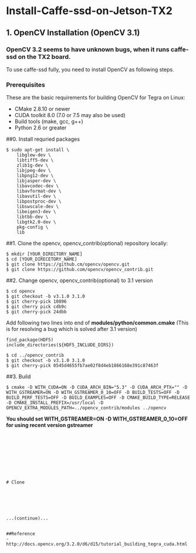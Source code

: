 # Install-Caffe-ssd-on-Jetson-TX2

## 1. OpenCV Installation (OpenCV 3.1)
### OpenCV 3.2 seems to have unknown bugs, when it runs caffe-ssd on the TX2 board. 

To use caffe-ssd fully, you need to install OpenCV as following steps. 

### Prerequisites
These are the basic requirements for building OpenCV for Tegra on Linux:
* CMake 2.8.10 or newer
* CUDA toolkit 8.0 (7.0 or 7.5 may also be used)
* Build tools (make, gcc, g++)
* Python 2.6 or greater

##0. Install requried packages
```
$ sudo apt-get install \
    libglew-dev \
    libtiff5-dev \
    zlib1g-dev \
    libjpeg-dev \
    libpng12-dev \
    libjasper-dev \
    libavcodec-dev \
    libavformat-dev \
    libavutil-dev \
    libpostproc-dev \
    libswscale-dev \
    libeigen3-dev \
    libtbb-dev \
    libgtk2.0-dev \
    pkg-config \
    lib
```

##1. Clone the opencv, opencv_contrib(optional) repository locally:
```
$ mkdir [YOUR_DIRECTORY_NAME]
$ cd [YOUR_DIRECETORY_NAME]
$ git clone https://github.cm/opencv/opencv.git
$ git clone https://github.com/opencv/opencv_contrib.git
```

##2. Change opencv, opencv_contrib(optional) to 3.1 version 
```
$ cd opencv
$ git checkout -b v3.1.0 3.1.0
$ git cherry-pick 10896
$ git cherry pick cdb9c
$ git cherry-pick 24dbb
```
 Add following two lines into end of **modules/python/common.cmake**
 (This is for resolving a bug which is solved after 3.1 version) 
```
find_package(HDF5)
include_directories(${HDF5_INCLUDE_DIRS})
```

```
$ cd ../opencv_contrib
$ git checkout -b v3.1.0 3.1.0
$ git cherry-pick 0545d4655fb7ae02f8d4eb1866168e391c87463f
```

##3. Build 
```
$ cmake -D WITH_CUDA=ON -D CUDA_ARCH_BIN="5.3" -D CUDA_ARCH_PTX="" -D WITH_GSTREAMER=ON -D WITH_GSTREAMER_0_10=OFF -D BUILD_TESTS=OFF -D BUILD_PERF_TESTS=OFF -D BUILD_EXAMPLES=OFF -D CMAKE_BUILD_TYPE=RELEASE -D CMAKE_INSTALL_PREFIX=/usr/local -D OPENCV_EXTRA_MODULES_PATH=../opencv_contrib/modules ../opencv
```
**You should set WITH_GSTREAMER=ON -D WITH_GSTREAMER_0_10=OFF for using recent version gstreamer**

```









# Clone 






...(continue)... 


##Reference
- http://docs.opencv.org/3.2.0/d6/d15/tutorial_building_tegra_cuda.html
